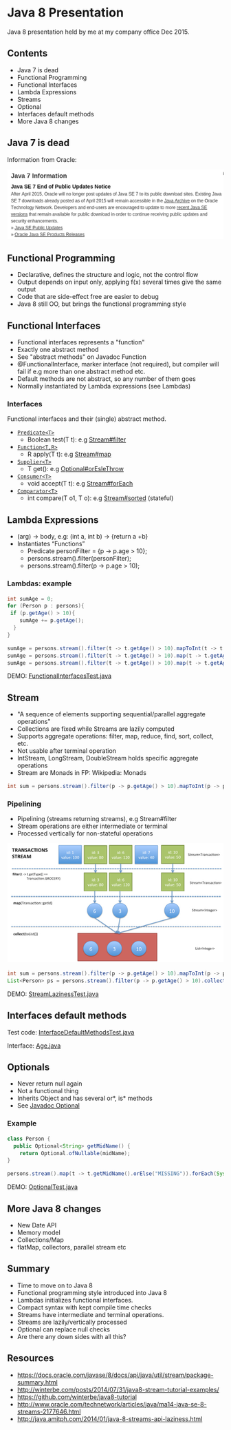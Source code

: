 # Java 8 Presentation

Java 8 presentation held by me at my company office Dec 2015. 

## Contents

* Java 7 is dead
* Functional Programming
* Functional Interfaces
* Lambda Expressions
* Streams
* Optional
* Interfaces default methods
* More Java 8 changes

## Java 7 is dead

Information from Oracle:

![Alt text](images/java7-dead.png?raw=true "Java 7 is dead")

## Functional Programming
* Declarative, defines the structure and logic, not the control flow
* Output depends on input only, applying f(x) several times give the same output
* Code that are side-effect free are easier to debug
* Java 8 still OO, but brings the functional programming style

## Functional Interfaces

* Functional interfaces represents a "function"
* Exactly one abstract method
* See "abstract methods" on Javadoc Function
* @FunctionalInterface, marker interface (not required), but compiler will fail if e.g more than one abstract method etc.
* Default methods are not abstract, so any number of them goes
* Normally instantiated by Lambda expressions (see Lambdas)

### Interfaces

Functional interfaces and their (single) abstract method.
* [```Predicate<T>```](https://docs.oracle.com/javase/8/docs/api/java/util/stream/Stream.html#filter-java.util.function.Predicate-)
  * Boolean test(T t): e.g [Stream#filter](https://docs.oracle.com/javase/8/docs/api/java/util/stream/Stream.html#filter-java.util.function.Predicate-)
* [```Function<T,R>```](https://docs.oracle.com/javase/8/docs/api/java/util/function/Function.html)
  * R apply(T t): e.g [Stream#map](https://docs.oracle.com/javase/8/docs/api/java/util/stream/Stream.html#map-java.util.function.Function-)
* [```Supplier<T>```](https://docs.oracle.com/javase/8/docs/api/java/util/function/Supplier.html)
  * T get(): e.g [Optional#orEsleThrow](https://docs.oracle.com/javase/8/docs/api/java/util/Optional.html#orElseThrow-java.util.function.Supplier-)
* [```Consumer<T>```](https://docs.oracle.com/javase/8/docs/api/java/util/function/Consumer.html)
  * void accept(T t): e.g [Stream#forEach](https://docs.oracle.com/javase/8/docs/api/java/util/stream/Stream.html#forEach-java.util.function.Consumer-)
* [```Comparator<T>```](https://docs.oracle.com/javase/8/docs/api/java/util/Comparator.html)
  * int compare(T o1, T o): e.g [Stream#sorted](https://docs.oracle.com/javase/8/docs/api/java/util/stream/Stream.html#sorted-java.util.Comparator-) (stateful)

## Lambda Expressions
* (arg) -> body, e.g: (int a, int b) -> {return a +b}
* Instantiates “Functions”
  * Predicate<Person> personFilter = {p -> p.age > 10};
  * persons.stream().filter(personFilter);
  * persons.stream().filter(p -> p.age > 10);

### Lambdas: example
```java
int sumAge = 0;
for (Person p : persons){
 if (p.getAge() > 10){
    sumAge += p.getAge();
  }
}

```

```java
sumAge = persons.stream().filter(t -> t.getAge() > 10).mapToInt(t -> t.getAge()).sum();
sumAge = persons.stream().filter(t -> t.getAge() > 10).map(t -> t.getAge()).reduce(0, Integer::sum);
sumAge = persons.stream().filter(t -> t.getAge() > 10).map(t -> t.getAge()).reduce(0, (a, b) -> (a + b));
```

DEMO: [FunctionalInterfacesTest.java](/src/test/java/se/sjostric/samples/j8/lambda/FunctionalInterfacesTest.java)

## Stream

* "A sequence of elements supporting sequential/parallel aggregate operations"
* Collections are fixed while Streams are lazily computed
* Supports aggregate operations: filter, map, reduce, find, sort, collect, etc.
* Not usable after terminal operation 
* IntStream, LongStream, DoubleStream holds specific aggregate operations
* Stream are Monads in FP: Wikipedia: Monads

```java
int sum = persons.stream().filter(p -> p.getAge() > 10).mapToInt(p -> p.getAge()).sum();
```

### Pipelining

* Pipelining (streams returning streams), e.g Stream#filter
* Stream operations are either intermediate or terminal
* Processed vertically for non-stateful operations


![Alt text](images/stream-pipe.png?raw=true "Streams")

```java
int sum = persons.stream().filter(p -> p.getAge() > 10).mapToInt(p -> p.getAge()).sum();
List<Person> ps = persons.stream().filter(p -> p.getAge() > 10).collect(Collectors.toList());
```

DEMO: [StreamLazinessTest.java](src/test/java/se/sjostric/samples/j8/lambda/StreamLazinessTest.java)

## Interfaces default methods
Test code:
[InterfaceDefaultMethodsTest.java](src/test/java/se/sjostric/samples/j8/lambda/InterfaceDefaultMethodsTest.java)

Interface:
[Age.java](src/main/java/se/sjostric/samples/j8/lambda/Age.java)

## Optionals

* Never return null again
* Not a functional thing
* Inherits Object and has several or*, is* methods
* See [Javadoc Optional](https://docs.oracle.com/javase/8/docs/api/java/util/Optional.html)

### Example

```java
class Person {
  public Optional<String> getMidName() {
    return Optional.ofNullable(midName);
}
```

```java
persons.stream().map(t -> t.getMidName().orElse("MISSING")).forEach(System.out::println);
```

DEMO: [OptionalTest.java](src/test/java/se/sjostric/samples/j8/lambda/OptionalTest.java)

## More Java 8 changes

* New Date API
* Memory model
* Collections/Map
* flatMap, collectors, parallel stream etc


## Summary

* Time to move on to Java 8
* Functional programming style introduced into Java 8
* Lambdas initializes functional interfaces.
* Compact syntax with kept compile time checks
* Streams have intermediate and terminal operations.
* Streams are lazily/vertically processed
* Optional can replace null checks
* Are there any down sides with all this?


## Resources

* https://docs.oracle.com/javase/8/docs/api/java/util/stream/package-summary.html
* http://winterbe.com/posts/2014/07/31/java8-stream-tutorial-examples/
* https://github.com/winterbe/java8-tutorial
* http://www.oracle.com/technetwork/articles/java/ma14-java-se-8-streams-2177646.html
* http://java.amitph.com/2014/01/java-8-streams-api-laziness.html


